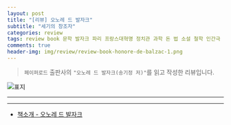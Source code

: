 ```yaml
---  
layout: post  
title: "[리뷰] 오노레 드 발자크"  
subtitle: "세기의 창조자"  
categories: review  
tags: review book 문학 발자크 파리 프랑스대혁명 정치관 과학 돈 법 소설 철학 인간극    
comments: true  
header-img: img/review/review-book-honore-de-balzac-1.png
---  
```

  
> `페이퍼로드` 출판사의 `"오노레 드 발자크(송기정 저)"`를 읽고 작성한 리뷰입니다.  

![표지](https://theorydb.github.io/assets/img/review/review-book-honore-de-balzac-1.png)  

---



---

* [책소개 - 오노레 드 발자크](http://www.yes24.com/Product/Goods/105117789)


